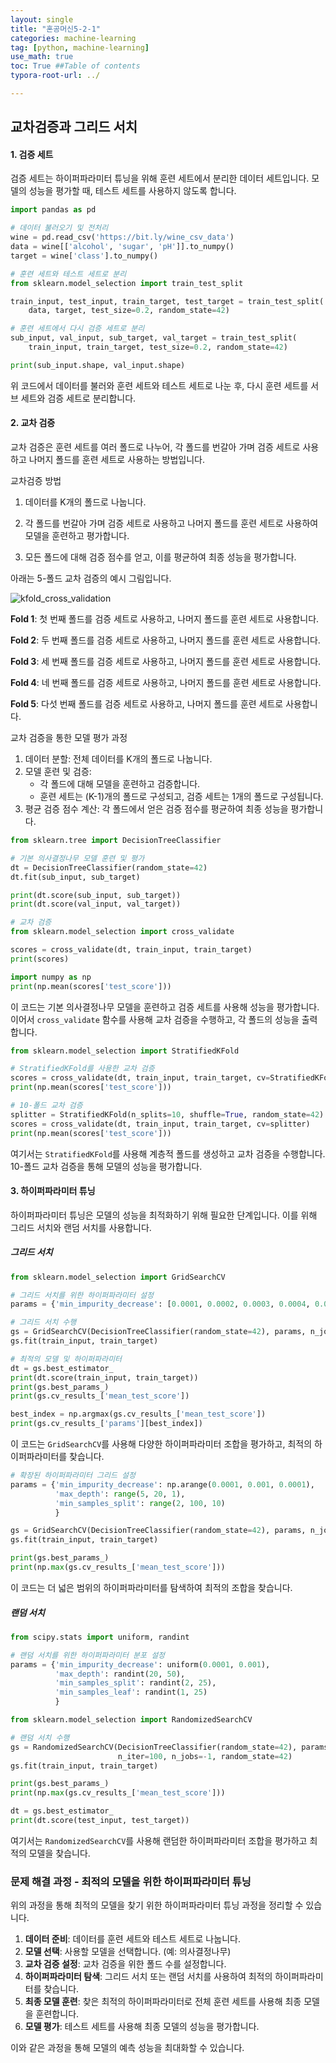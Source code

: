 ```yaml
---
layout: single
title: "혼공머신5-2-1"
categories: machine-learning
tag: [python, machine-learning]
use_math: true
toc: True ##Table of contents
typora-root-url: ../ 

---
```


## 교차검증과 그리드 서치

#### 1. 검증 세트

검증 세트는 하이퍼파라미터 튜닝을 위해 훈련 세트에서 분리한 데이터 세트입니다. 모델의 성능을 평가할 때, 테스트 세트를 사용하지 않도록 합니다. 

```python
import pandas as pd

# 데이터 불러오기 및 전처리
wine = pd.read_csv('https://bit.ly/wine_csv_data')
data = wine[['alcohol', 'sugar', 'pH']].to_numpy()
target = wine['class'].to_numpy()

# 훈련 세트와 테스트 세트로 분리
from sklearn.model_selection import train_test_split

train_input, test_input, train_target, test_target = train_test_split(
    data, target, test_size=0.2, random_state=42)

# 훈련 세트에서 다시 검증 세트로 분리
sub_input, val_input, sub_target, val_target = train_test_split(
    train_input, train_target, test_size=0.2, random_state=42)

print(sub_input.shape, val_input.shape)
```

위 코드에서 데이터를 불러와 훈련 세트와 테스트 세트로 나눈 후, 다시 훈련 세트를 서브 세트와 검증 세트로 분리합니다.

#### 2. 교차 검증

교차 검증은 훈련 세트를 여러 폴드로 나누어, 각 폴드를 번갈아 가며 검증 세트로 사용하고 나머지 폴드를 훈련 세트로 사용하는 방법입니다.

교차검증 방법

1. 데이터를 K개의 폴드로 나눕니다.

2. 각 폴드를 번갈아 가며 검증 세트로 사용하고 나머지 폴드를 훈련 세트로 사용하여 모델을 훈련하고 평가합니다.

3. 모든 폴드에 대해 검증 점수를 얻고, 이를 평균하여 최종 성능을 평가합니다.

   

아래는 5-폴드 교차 검증의 예시 그림입니다.

![kfold_cross_validation](/../images/2024-07-28-[혼공머신]5-2-1/kfold_cross_validation.jpg)

**Fold 1**: 첫 번째 폴드를 검증 세트로 사용하고, 나머지 폴드를 훈련 세트로 사용합니다.

**Fold 2**: 두 번째 폴드를 검증 세트로 사용하고, 나머지 폴드를 훈련 세트로 사용합니다.

**Fold 3**: 세 번째 폴드를 검증 세트로 사용하고, 나머지 폴드를 훈련 세트로 사용합니다.

**Fold 4**: 네 번째 폴드를 검증 세트로 사용하고, 나머지 폴드를 훈련 세트로 사용합니다.

**Fold 5**: 다섯 번째 폴드를 검증 세트로 사용하고, 나머지 폴드를 훈련 세트로 사용합니다.



교차 검증을 통한 모델 평가 과정

1. 데이터 분할: 전체 데이터를 K개의 폴드로 나눕니다.
2. 모델 훈련 및 검증:
   - 각 폴드에 대해 모델을 훈련하고 검증합니다.
   - 훈련 세트는 (K-1)개의 폴드로 구성되고, 검증 세트는 1개의 폴드로 구성됩니다.
3. 평균 검증 점수 계산: 각 폴드에서 얻은 검증 점수를 평균하여 최종 성능을 평가합니다.

```python
from sklearn.tree import DecisionTreeClassifier

# 기본 의사결정나무 모델 훈련 및 평가
dt = DecisionTreeClassifier(random_state=42)
dt.fit(sub_input, sub_target)

print(dt.score(sub_input, sub_target))
print(dt.score(val_input, val_target))

# 교차 검증
from sklearn.model_selection import cross_validate

scores = cross_validate(dt, train_input, train_target)
print(scores)

import numpy as np
print(np.mean(scores['test_score']))
```

이 코드는 기본 의사결정나무 모델을 훈련하고 검증 세트를 사용해 성능을 평가합니다. 이어서 `cross_validate` 함수를 사용해 교차 검증을 수행하고, 각 폴드의 성능을 출력합니다.

```python
from sklearn.model_selection import StratifiedKFold

# StratifiedKFold를 사용한 교차 검증
scores = cross_validate(dt, train_input, train_target, cv=StratifiedKFold())
print(np.mean(scores['test_score']))

# 10-폴드 교차 검증
splitter = StratifiedKFold(n_splits=10, shuffle=True, random_state=42)
scores = cross_validate(dt, train_input, train_target, cv=splitter)
print(np.mean(scores['test_score']))
```

여기서는 `StratifiedKFold`를 사용해 계층적 폴드를 생성하고 교차 검증을 수행합니다. 10-폴드 교차 검증을 통해 모델의 성능을 평가합니다.

#### 3. 하이퍼파라미터 튜닝

하이퍼파라미터 튜닝은 모델의 성능을 최적화하기 위해 필요한 단계입니다. 이를 위해 그리드 서치와 랜덤 서치를 사용합니다.

##### 그리드 서치

```python
from sklearn.model_selection import GridSearchCV

# 그리드 서치를 위한 하이퍼파라미터 설정
params = {'min_impurity_decrease': [0.0001, 0.0002, 0.0003, 0.0004, 0.0005]}

# 그리드 서치 수행
gs = GridSearchCV(DecisionTreeClassifier(random_state=42), params, n_jobs=-1)
gs.fit(train_input, train_target)

# 최적의 모델 및 하이퍼파라미터
dt = gs.best_estimator_
print(dt.score(train_input, train_target))
print(gs.best_params_)
print(gs.cv_results_['mean_test_score'])

best_index = np.argmax(gs.cv_results_['mean_test_score'])
print(gs.cv_results_['params'][best_index])
```

이 코드는 `GridSearchCV`를 사용해 다양한 하이퍼파라미터 조합을 평가하고, 최적의 하이퍼파라미터를 찾습니다.

```python
# 확장된 하이퍼파라미터 그리드 설정
params = {'min_impurity_decrease': np.arange(0.0001, 0.001, 0.0001),
          'max_depth': range(5, 20, 1),
          'min_samples_split': range(2, 100, 10)
          }

gs = GridSearchCV(DecisionTreeClassifier(random_state=42), params, n_jobs=-1)
gs.fit(train_input, train_target)

print(gs.best_params_)
print(np.max(gs.cv_results_['mean_test_score']))
```

이 코드는 더 넓은 범위의 하이퍼파라미터를 탐색하여 최적의 조합을 찾습니다.

##### 랜덤 서치

```python
from scipy.stats import uniform, randint

# 랜덤 서치를 위한 하이퍼파라미터 분포 설정
params = {'min_impurity_decrease': uniform(0.0001, 0.001),
          'max_depth': randint(20, 50),
          'min_samples_split': randint(2, 25),
          'min_samples_leaf': randint(1, 25)
          }

from sklearn.model_selection import RandomizedSearchCV

# 랜덤 서치 수행
gs = RandomizedSearchCV(DecisionTreeClassifier(random_state=42), params,
                        n_iter=100, n_jobs=-1, random_state=42)
gs.fit(train_input, train_target)

print(gs.best_params_)
print(np.max(gs.cv_results_['mean_test_score']))

dt = gs.best_estimator_
print(dt.score(test_input, test_target))
```

여기서는 `RandomizedSearchCV`를 사용해 랜덤한 하이퍼파라미터 조합을 평가하고 최적의 모델을 찾습니다.

### 문제 해결 과정 - 최적의 모델을 위한 하이퍼파라미터 튜닝

위의 과정을 통해 최적의 모델을 찾기 위한 하이퍼파라미터 튜닝 과정을 정리할 수 있습니다.

1. **데이터 준비**: 데이터를 훈련 세트와 테스트 세트로 나눕니다.
2. **모델 선택**: 사용할 모델을 선택합니다. (예: 의사결정나무)
3. **교차 검증 설정**: 교차 검증을 위한 폴드 수를 설정합니다.
4. **하이퍼파라미터 탐색**: 그리드 서치 또는 랜덤 서치를 사용하여 최적의 하이퍼파라미터를 찾습니다.
5. **최종 모델 훈련**: 찾은 최적의 하이퍼파라미터로 전체 훈련 세트를 사용해 최종 모델을 훈련합니다.
6. **모델 평가**: 테스트 세트를 사용해 최종 모델의 성능을 평가합니다.

이와 같은 과정을 통해 모델의 예측 성능을 최대화할 수 있습니다.